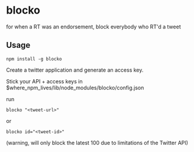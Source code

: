 blocko
=============

for when a RT was an endorsement, block everybody who RT'd a tweet


## Usage

```npm install -g blocko```

Create a twitter application and generate an access key.

Stick your API + access keys in $where_npm_lives/lib/node_modules/blocko/config.json

run

```blocko "<tweet-url>"```

or

```blocko id="<tweet-id>"```

(warning, will only block the latest 100 due to limitations of the Twitter API)

